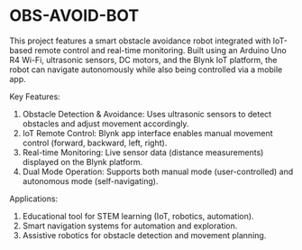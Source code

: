 # OBS-AVOID-BOT
This project features a smart obstacle avoidance robot integrated with IoT-based remote control and real-time monitoring. Built using an Arduino Uno R4 Wi-Fi, ultrasonic sensors, DC motors, and the Blynk IoT platform, the robot can navigate autonomously while also being controlled via a mobile app.

Key Features:
1. Obstacle Detection & Avoidance: Uses ultrasonic sensors to detect obstacles and adjust movement accordingly.
2. IoT Remote Control: Blynk app interface enables manual movement control (forward, backward, left, right).
3. Real-time Monitoring: Live sensor data (distance measurements) displayed on the Blynk platform.
4. Dual Mode Operation: Supports both manual mode (user-controlled) and autonomous mode (self-navigating).

Applications:
1. Educational tool for STEM learning (IoT, robotics, automation).
2. Smart navigation systems for automation and exploration.
3. Assistive robotics for obstacle detection and movement planning.
